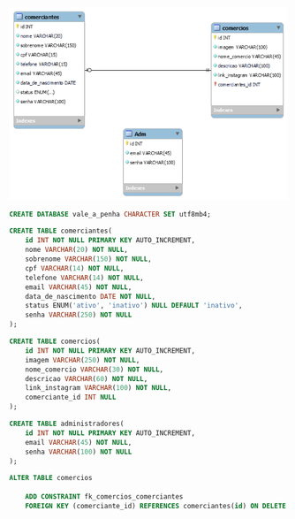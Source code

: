 ![](modelo-logico.png)

<!--  Crie um banco   -->
```sql
CREATE DATABASE vale_a_penha CHARACTER SET utf8mb4;
```

<!-- Criar tabela COMERCIANTES  -->
```sql
CREATE TABLE comerciantes(
    id INT NOT NULL PRIMARY KEY AUTO_INCREMENT,
    nome VARCHAR(20) NOT NULL,
    sobrenome VARCHAR(150) NOT NULL,
    cpf VARCHAR(14) NOT NULL,
    telefone VARCHAR(14) NOT NULL,
    email VARCHAR(45) NOT NULL,
    data_de_nascimento DATE NOT NULL,
    status ENUM('ativo', 'inativo') NULL DEFAULT 'inativo',
    senha VARCHAR(250) NOT NULL   
); 
```

<!-- Criar tabela COMERCIOS  -->
```sql
CREATE TABLE comercios(
    id INT NOT NULL PRIMARY KEY AUTO_INCREMENT,
    imagem VARCHAR(250) NOT NULL,
    nome_comercio VARCHAR(30) NOT NULL,
    descricao VARCHAR(60) NOT NULL,
    link_instagram VARCHAR(100) NOT NULL,
    comerciante_id INT NULL       
); 
```

<!-- Criar tabela ADMINISTRADORES  -->
```sql
CREATE TABLE administradores(
    id INT NOT NULL PRIMARY KEY AUTO_INCREMENT,
    email VARCHAR(45) NOT NULL,
    senha VARCHAR(100) NOT NULL           
); 
```

<!--Criando a chave-estrangeira Confirmar se está correto com a opção on Delete Cascade-->
```sql
ALTER TABLE comercios
    
    ADD CONSTRAINT fk_comercios_comerciantes
    FOREIGN KEY (comerciante_id) REFERENCES comerciantes(id) ON DELETE CASCADE;
```

<!-- 	ON DELETE CASCADE – Uma operação de exclusão em uma tabela referenciada se propaga (cascade = em cascata) para as chaves estrangeiras correspondentes. Ou seja, ao excluir um registro em uma tabela, um registro relacionado em outra tabela é automaticamente excluído. Por exemplo, se uma editora de uma tabela de editoras for excluída, os livros da tabela de livros relacionados com esta editora também serão excluídos automaticamente. -->


<!-- ```sql
ALTER TABLE comercios
    
    ADD CONSTRAINT fk_comercios_comerciantes
    FOREIGN KEY (comerciante_id) REFERENCES comerciantes(id);

``` -->